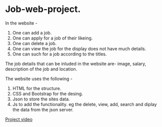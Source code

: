 # Job-web-project.

 In the website -
 1. One can add a job. 
 2. One can apply for a job of their likeing.
3. One can delete a job.
4. One can view the job for the display does not have much details.
 5. One can such for a job according to the titles.

The job details that can be inluded in the website are- image, salary, description of the job and location.

 The website uses the following -
 1. HTML for the structure.
 2. CSS and Bootstrap for the desing.
 3. Json to store the sites data.
 4. Js to add the functionality. eg the delete, view, add, search and diplay the data from the json server.

[Project video](https://drive.google.com/file/d/1-thf4y2GouRXOxDPPjhuxNSgglKEUyvb/view?usp=drive_link)